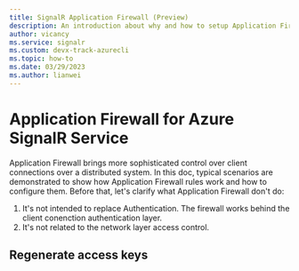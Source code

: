 ```yaml
---
title: SignalR Application Firewall (Preview)
description: An introduction about why and how to setup Application Firewall for Azure SignalR service
author: vicancy
ms.service: signalr
ms.custom: devx-track-azurecli
ms.topic: how-to
ms.date: 03/29/2023
ms.author: lianwei
---
```

# Application Firewall for Azure SignalR Service

Application Firewall brings more sophisticated control over client connections over a distributed system. In this doc,  typical scenarios are  demonstrated to show how Application Firewall rules work and how to configure them. Before that, let's clarify what Application Firewall don't do:

1. It's not intended to replace Authentication. The firewall works behind the client conenction authentication layer.
2. It's not related to the network layer access control. 


## Regenerate access keys



